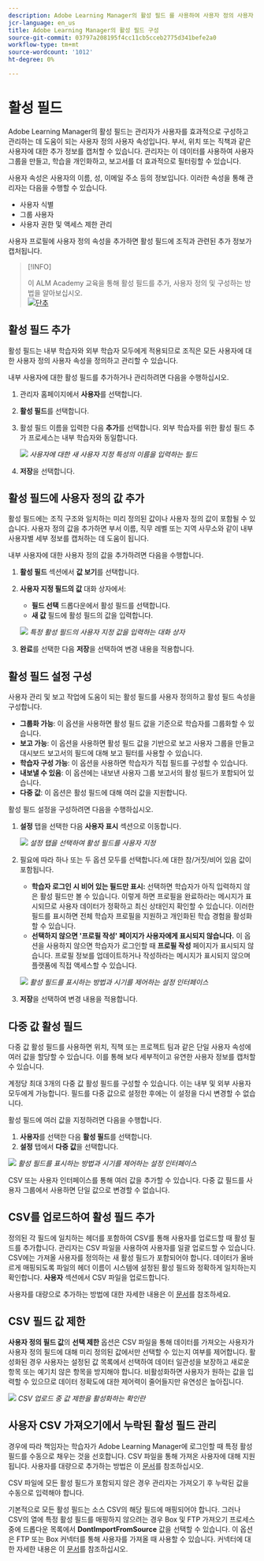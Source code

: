 ```yaml
---
description: Adobe Learning Manager의 활성 필드 를 사용하여 사용자 정의 사용자 정보를 캡처하고, 구성하고, 관리하는 방법을 알아봅니다. 유연한 필드 구성을 통해 보고, 필터링 및 사용자 세그먼테이션을 개선합니다.
jcr-language: en_us
title: Adobe Learning Manager의 활성 필드 구성
source-git-commit: 03797a208195f4cc11cb5cceb2775d341befe2a0
workflow-type: tm+mt
source-wordcount: '1012'
ht-degree: 0%

---
```



# 활성 필드

Adobe Learning Manager의 활성 필드는 관리자가 사용자를 효과적으로 구성하고 관리하는 데 도움이 되는 사용자 정의 사용자 속성입니다. 부서, 위치 또는 직책과 같은 사용자에 대한 추가 정보를 캡처할 수 있습니다. 관리자는 이 데이터를 사용하여 사용자 그룹을 만들고, 학습을 개인화하고, 보고서를 더 효과적으로 필터링할 수 있습니다.

사용자 속성은 사용자의 이름, 성, 이메일 주소 등의 정보입니다. 이러한 속성을 통해 관리자는 다음을 수행할 수 있습니다.

* 사용자 식별
* 그룹 사용자
* 사용자 권한 및 액세스 제한 관리

사용자 프로필에 사용자 정의 속성을 추가하면 활성 필드에 조직과 관련된 추가 정보가 캡처됩니다.

>[!INFO]
>
>이 ALM Academy 교육을 통해 활성 필드를 추가, 사용자 정의 및 구성하는 방법을 알아보십시오.<br>[![단추](assets/launch-training-button.png)](https://content.adobelearningmanageracademy.com/app/learner?accountId=98632#/course/7555741)</br>

## 활성 필드 추가

활성 필드는 내부 학습자와 외부 학습자 모두에게 적용되므로 조직은 모든 사용자에 대한 사용자 정의 사용자 속성을 정의하고 관리할 수 있습니다.

내부 사용자에 대한 활성 필드를 추가하거나 관리하려면 다음을 수행하십시오.

1. 관리자 홈페이지에서 **사용자**&#x200B;를 선택합니다.

2. **활성 필드**&#x200B;를 선택합니다.

3. 활성 필드 이름을 입력한 다음 **추가**&#x200B;를 선택합니다. 외부 학습자를 위한 활성 필드 추가 프로세스는 내부 학습자와 동일합니다.

   ![](assets/add-active-field-alm.png)
   _사용자에 대한 새 사용자 지정 특성의 이름을 입력하는 필드_

4. **저장**&#x200B;을 선택합니다.

## 활성 필드에 사용자 정의 값 추가

활성 필드에는 조직 구조와 일치하는 미리 정의된 값이나 사용자 정의 값이 포함될 수 있습니다. 사용자 정의 값을 추가하면 부서 이름, 직무 레벨 또는 지역 사무소와 같이 내부 사용자별 세부 정보를 캡처하는 데 도움이 됩니다.

내부 사용자에 대한 사용자 정의 값을 추가하려면 다음을 수행합니다.

1. **활성 필드** 섹션에서 **값 보기**&#x200B;를 선택합니다.
2. **사용자 지정 필드의 값** 대화 상자에서:

   * **필드 선택** 드롭다운에서 활성 필드를 선택합니다.
   * **새 값** 필드에 활성 필드의 값을 입력합니다.

   ![](assets/add-value-active-fields.png)
   _특정 활성 필드의 사용자 지정 값을 입력하는 대화 상자_

3. **완료**&#x200B;를 선택한 다음 **저장**&#x200B;을 선택하여 변경 내용을 적용합니다.

## 활성 필드 설정 구성

사용자 관리 및 보고 작업에 도움이 되는 활성 필드를 사용자 정의하고 활성 필드 속성을 구성합니다.

* **그룹화 가능**: 이 옵션을 사용하면 활성 필드 값을 기준으로 학습자를 그룹화할 수 있습니다.
* **보고 가능**: 이 옵션을 사용하면 활성 필드 값을 기반으로 보고 사용자 그룹을 만들고 대시보드 보고서의 필드에 대해 보고 필터를 사용할 수 있습니다.
* **학습자 구성 가능**: 이 옵션을 사용하면 학습자가 직접 필드를 구성할 수 있습니다.
* **내보낼 수 있음**: 이 옵션에는 내보낸 사용자 그룹 보고서의 활성 필드가 포함되어 있습니다.
* **다중 값**: 이 옵션은 활성 필드에 대해 여러 값을 지원합니다.

활성 필드 설정을 구성하려면 다음을 수행하십시오.

1. **설정** 탭을 선택한 다음 **사용자 표시** 섹션으로 이동합니다.

   ![](assets/settings-active-field.png)
   _설정 탭을 선택하여 활성 필드를 사용자 지정_

2. 필요에 따라 하나 또는 두 옵션 모두를 선택합니다.에 대한 참/거짓/비어 있음 값이 포함됩니다.

   * **학습자 로그인 시 비어 있는 필드만 표시:** 선택하면 학습자가 아직 입력하지 않은 활성 필드만 볼 수 있습니다. 이렇게 하면 프로필을 완료하라는 메시지가 표시되므로 사용자 데이터가 정확하고 최신 상태인지 확인할 수 있습니다. 이러한 필드를 표시하면 전체 학습자 프로필을 지원하고 개인화된 학습 경험을 활성화할 수 있습니다.
   * **선택하지 않으면 &#39;프로필 작성&#39; 페이지가 사용자에게 표시되지 않습니다.** 이 옵션을 사용하지 않으면 학습자가 로그인할 때 **프로필 작성** 페이지가 표시되지 않습니다. 프로필 정보를 업데이트하거나 작성하라는 메시지가 표시되지 않으며 플랫폼에 직접 액세스할 수 있습니다.

   ![](assets/user-display-alm.png)
   _활성 필드를 표시하는 방법과 시기를 제어하는 설정 인터페이스_

3. **저장**&#x200B;을 선택하여 변경 내용을 적용합니다.

## 다중 값 활성 필드

다중 값 활성 필드를 사용하면 위치, 직책 또는 프로젝트 팀과 같은 단일 사용자 속성에 여러 값을 할당할 수 있습니다. 이를 통해 보다 세부적이고 유연한 사용자 정보를 캡처할 수 있습니다.

계정당 최대 3개의 다중 값 활성 필드를 구성할 수 있습니다. 이는 내부 및 외부 사용자 모두에게 가능합니다. 필드를 다중 값으로 설정한 후에는 이 설정을 다시 변경할 수 없습니다.

활성 필드에 여러 값을 지정하려면 다음을 수행합니다.

1. **사용자**&#x200B;를 선택한 다음 **활성 필드**&#x200B;를 선택합니다.
2. **설정** 탭에서 **다중 값**&#x200B;을 선택합니다.

![](assets/multi-values.png)
_활성 필드를 표시하는 방법과 시기를 제어하는 설정 인터페이스_

CSV 또는 사용자 인터페이스를 통해 여러 값을 추가할 수 있습니다. 다중 값 필드를 사용자 그룹에서 사용하면 단일 값으로 변경할 수 없습니다.

## CSV를 업로드하여 활성 필드 추가

정의된 각 필드에 일치하는 헤더를 포함하여 CSV를 통해 사용자를 업로드할 때 활성 필드를 추가합니다. 관리자는 CSV 파일을 사용하여 사용자를 일괄 업로드할 수 있습니다. CSV에는 가져올 사용자를 정의하는 새 활성 필드가 포함되어야 합니다. 데이터가 올바르게 매핑되도록 파일의 헤더 이름이 시스템에 설정된 활성 필드와 정확하게 일치하는지 확인합니다. **사용자** 섹션에서 CSV 파일을 업로드합니다.

사용자를 대량으로 추가하는 방법에 대한 자세한 내용은 이 [문서](/help/migrated/administrators/feature-summary/add-users-user-groups.md)를 참조하세요.

## CSV 필드 값 제한

**사용자 정의 필드 값**&#x200B;의 **선택 제한** 옵션은 CSV 파일을 통해 데이터를 가져오는 사용자가 사용자 정의 필드에 대해 미리 정의된 값에서만 선택할 수 있는지 여부를 제어합니다. 활성화된 경우 사용자는 설정된 값 목록에서 선택하여 데이터 일관성을 보장하고 새로운 항목 또는 예기치 않은 항목을 방지해야 합니다. 비활성화하면 사용자가 원하는 값을 입력할 수 있으므로 데이터 정확도에 대한 제어력이 줄어들지만 유연성은 높아집니다.

![](assets/restrict-active.png)
_CSV 업로드 중 값 제한을 활성화하는 확인란_

## 사용자 CSV 가져오기에서 누락된 활성 필드 관리

경우에 따라 책임자는 학습자가 Adobe Learning Manager에 로그인할 때 특정 활성 필드를 수동으로 채우는 것을 선호합니다. CSV 파일을 통해 가져온 사용자에 대해 지원됩니다. 사용자를 대량으로 추가하는 방법은 이 [문서](/help/migrated/administrators/feature-summary/add-users-user-groups.md)를 참조하십시오.

CSV 파일에 모든 활성 필드가 포함되지 않은 경우 관리자는 가져오기 후 누락된 값을 수동으로 입력해야 합니다.

기본적으로 모든 활성 필드는 소스 CSV의 해당 필드에 매핑되어야 합니다. 그러나 CSV의 열에 특정 활성 필드를 매핑하지 않으려는 경우 Box 및 FTP 가져오기 프로세스 중에 드롭다운 목록에서 **DontImportFromSource** 값을 선택할 수 있습니다. 이 옵션은 FTP 또는 Box 커넥터를 통해 사용자를 가져올 때 사용할 수 있습니다. 커넥터에 대한 자세한 내용은 이 [문서](https://experienceleague.adobe.com/ko/docs/learning-manager/using/integration/connectors)를 참조하십시오.


